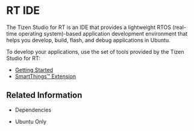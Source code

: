 # RT IDE

The Tizen Studio for RT is an IDE that provides a lightweight RTOS (real-time operating system)-based application development environment that helps you develop, build, flash, and debug applications in Ubuntu.

To develop your applications, use the set of tools provided by the Tizen Studio for RT:

-   [Getting Started](rt-getting-started-cover.md)
-   [SmartThings&trade; Extension](rt-stthings-extensions-cover.md)

## Related Information
* Dependencies
 - Ubuntu Only
